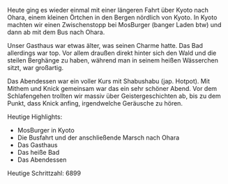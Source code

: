 Heute ging es wieder einmal mit einer längeren Fahrt über Kyoto nach Ohara, einem kleinen Örtchen in den Bergen nördlich von Kyoto. In Kyoto machten wir einen Zwischenstopp bei MosBurger (banger Laden btw) und dann ab mit dem Bus nach Ohara.

Unser Gasthaus war etwas älter, was seinen Charme hatte. Das Bad allerdings war top. Vor allem draußen direkt hinter sich den Wald und die steilen Berghänge zu haben, während man in seinem heißen Wässerchen sitzt, war großartig.

Das Abendessen war ein voller Kurs mit Shabushabu (jap. Hotpot). Mit Mithem und Knick gemeinsam war das ein sehr schöner Abend. Vor dem Schlafengehen trollten wir massiv über Geistergeschichten ab, bis zu dem Punkt, dass Knick anfing, irgendwelche Geräusche zu hören.

Heutige Highlights:
- MosBurger in Kyoto
- Die Busfahrt und der anschließende Marsch nach Ohara
- Das Gasthaus
- Das heiße Bad
- Das Abendessen

Heutige Schrittzahl: 6899